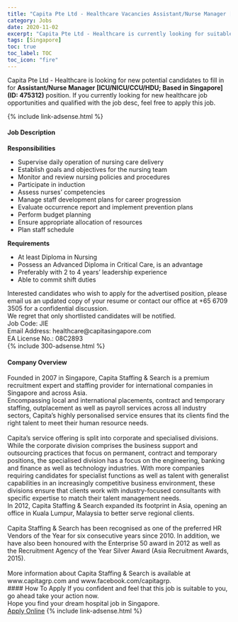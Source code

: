 ```yaml
---
title: "Capita Pte Ltd - Healthcare Vacancies Assistant/Nurse Manager [ICU/NICU/CCU/HDU; Based in Singapore] (ID: 475312)" 
category: Jobs 
date: 2020-11-02 
excerpt: "Capita Pte Ltd - Healthcare is currently looking for suitable person to fill in the Assistant/Nurse Manager [ICU/NICU/CCU/HDU; Based in Singapore] (ID: 475312) which positioned at Singapore" 
tags: [Singapore] 
toc: true 
toc_label: TOC 
toc_icon: "fire" 
--- 
```


<p>Capita Pte Ltd - Healthcare is looking for new potential candidates to fill in for <b>Assistant/Nurse Manager [ICU/NICU/CCU/HDU; Based in Singapore] (ID: 475312)</b> position. If you currently looking for new healthcare job opportunities and qualified with the job desc, feel free to apply this job.
</p>{% include link-adsense.html %} 
<div><div><h4>Job Description</h4></div><div><div><span><div><div><div><strong>Responsibilities</strong></div><ul><li>Supervise daily operation of nursing care delivery</li><li>Establish goals and objectives for the nursing team</li><li>Monitor and review nursing policies and procedures</li><li>Participate in induction</li><li>Assess nurses&#8217; competencies&#160;</li><li>Manage staff development plans for career progression&#160;</li><li>Evaluate occurrence report and implement prevention plans</li><li>Perform budget planning</li><li>Ensure appropriate allocation of resources</li><li>Plan staff schedule</li></ul><div><strong>Requirements</strong></div><ul><li>At least Diploma in Nursing</li><li>Possess an Advanced Diploma in Critical Care, is an advantage</li><li>Preferably with 2 to 4 years&#8217; leadership experience</li><li>Able to commit shift duties</li></ul><div>Interested candidates who wish to apply for the advertised position, please email us an updated copy of your resume or contact our office at +65 6709 3505 for a confidential discussion.</div><div>We regret that only shortlisted candidates will be notified.</div><div>Job Code: JIE<br>Email Address: healthcare@capitasingapore.com<br>EA License No.: 08C2893</div></div></div></span></div></div></div> 
{% include 300-adsense.html %} 
<div><div><h4>Company Overview</h4></div><div><div><span><div><div><div>Founded in 2007 in Singapore, Capita Staffing &amp; Search is a premium recruitment expert and staffing provider for international companies in Singapore and across Asia.</div><div>Encompassing local and international placements, contract and temporary staffing, outplacement as well as payroll services across all industry sectors, Capita&#8217;s highly personalised service ensures that its clients find the right talent to meet their human resource needs.</div><div><br>Capita&#8217;s service offering is split into corporate and specialised divisions. While the corporate division comprises the business support and outsourcing practices that focus on permanent, contract and temporary positions, the specialised division has a focus on the engineering, banking and finance as well as technology industries. With more companies requiring candidates for specialist functions as well as talent with generalist capabilities in an increasingly competitive business environment, these divisions ensure that clients work with industry-focused consultants with specific expertise to match their talent management needs.</div><div>In 2012, Capita Staffing &amp; Search expanded its footprint in Asia, opening an office in Kuala Lumpur, Malaysia to better serve regional clients.</div><div><br>Capita Staffing &amp; Search has been recognised as one of the preferred HR Vendors of the Year for six consecutive years since 2010. In addition, we have also been honoured with the Enterprise 50 award in 2012 as well as the Recruitment Agency of the Year Silver Award (Asia Recruitment Awards, 2015).<br>&#160;</div><div>More information about Capita Staffing &amp; Search is available at www.capitagrp.com and www.facebook.com/capitagrp.</div></div></div></span></div></div></div> 
#### How To Apply 
If you confident and feel that this job is suitable to you, go ahead take your action now. <br/> 
Hope you find your dream hospital job in Singapore. <br/> 
<a href="https://www.jobstreet.com.my/en/job/assistant-nurse-manager-[icu-nicu-ccu-hdu;-based-in-singapore]-id:-475312-8150385/origin/sg?jobId=jobstreet-sg-job-8150385&sectionRank=24&token=0~c68877a6-bacb-4ee1-bebb-6821ed08c2c0&fr=SRP%20View%20In%20New%20Ta" class="btn btn--warning" target="_blank" rel="nofollow noopenner">Apply Online</a> 
{% include link-adsense.html %} 